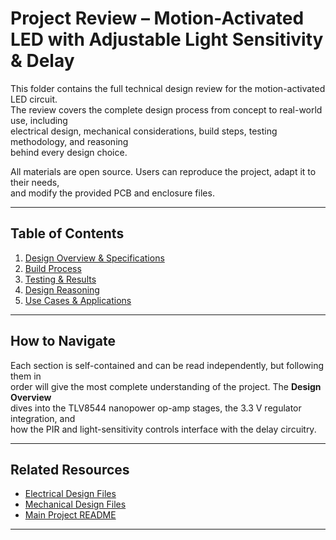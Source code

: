 # Project Review – Motion-Activated LED with Adjustable Light Sensitivity & Delay

This folder contains the full technical design review for the motion-activated LED circuit.  
The review covers the complete design process from concept to real-world use, including  
electrical design, mechanical considerations, build steps, testing methodology, and reasoning  
behind every design choice.

All materials are open source. Users can reproduce the project, adapt it to their needs,  
and modify the provided PCB and enclosure files.

---

## Table of Contents

1. [Design Overview & Specifications](01_design.md)  
2. [Build Process](02_build.md)  
3. [Testing & Results](03_testing.md)  
4. [Design Reasoning](04_reasoning.md)  
5. [Use Cases & Applications](05_use_cases.md)  

---

## How to Navigate

Each section is self-contained and can be read independently, but following them in  
order will give the most complete understanding of the project. The **Design Overview**  
dives into the TLV8544 nanopower op-amp stages, the 3.3 V regulator integration, and  
how the PIR and light-sensitivity controls interface with the delay circuitry.

---

## Related Resources

- [Electrical Design Files](../electrical_design)  
- [Mechanical Design Files](../mechanical_design)  
- [Main Project README](../README.md)

---
